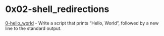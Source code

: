 # 0x02-shell_redirections

[0-hello_world](./0-hello_world) - Write a script that prints “Hello, World”, followed by a new line to the standard output.


